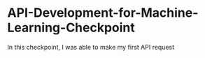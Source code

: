 # API-Development-for-Machine-Learning-Checkpoint
In this checkpoint, I was able to make my first API request
